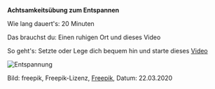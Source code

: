 **Achtsamkeitsübung zum Entspannen**

Wie lang dauert's: 20 Minuten

Das brauchst du: Einen ruhigen Ort und dieses Video

So geht's: Setzte oder Lege dich bequem hin und starte dieses [Video](https://www.youtube.com/watch?v=eLhzxcn9bZk)

![Entspannung](https://image.freepik.com/vektoren-kostenlos/frau-meditiert-mit-flachen-design_23-2147855381.jpg)

Bild: freepik, Freepik-Lizenz, [Freepik](https://de.freepik.com/vektoren-kostenlos/frau-meditiert-mit-flachen-design_2488442.htm#page=1&query=entspannung&position=0), Datum: 22.03.2020
